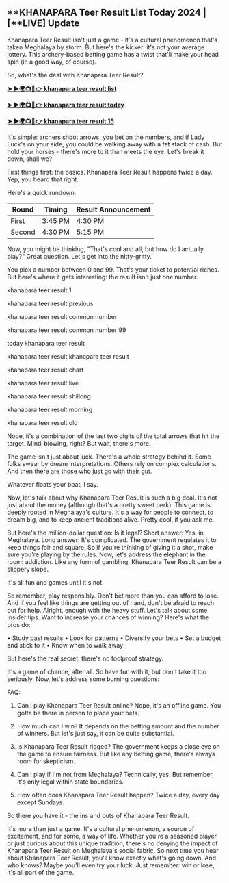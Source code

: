 ## **KHANAPARA Teer Result List Today 2024 | [**LIVE] Update


Khanapara Teer Result isn't just a game - it's a cultural phenomenon that's taken Meghalaya by storm.
But here's the kicker: it's not your average lottery.
This archery-based betting game has a twist that'll make your head spin (in a good way, of course).

So, what's the deal with Khanapara Teer Result?

[**➤ ►🌍📺📱👉 khanapara teer result list**](https://dynews.net/khanapara-teer-result/)

[**➤ ►🌍📺📱👉 khanapara teer result today**](https://t.co/W9BByWgf6d)

[**➤ ►🌍📺📱👉 khanapara teer result 15**](https://dynews.net/khanapara-teer-result/)

It's simple: archers shoot arrows, you bet on the numbers, and if Lady Luck's on your side, you could be walking away with a fat stack of cash.
But hold your horses - there's more to it than meets the eye.
Let's break it down, shall we?

First things first: the basics.
Khanapara Teer Result happens twice a day. Yep, you heard that right.

Here's a quick rundown:

| Round | Timing | Result Announcement |
|-------|--------|---------------------|
| First | 3:45 PM | 4:30 PM |
| Second | 4:30 PM | 5:15 PM |

Now, you might be thinking, "That's cool and all, but how do I actually play?"
Great question. Let's get into the nitty-gritty.

You pick a number between 0 and 99. That's your ticket to potential riches.
But here's where it gets interesting: the result isn't just one number.

khanapara teer result 1

khanapara teer result previous

khanapara teer result common number

khanapara teer result common number 99

today khanapara teer result

khanapara teer result khanapara teer result

khanapara teer result chart

khanapara teer result live

khanapara teer result shillong

khanapara teer result morning

khanapara teer result old



Nope, it's a combination of the last two digits of the total arrows that hit the target.
Mind-blowing, right?
But wait, there's more.

The game isn't just about luck. There's a whole strategy behind it.
Some folks swear by dream interpretations. Others rely on complex calculations.
And then there are those who just go with their gut.

Whatever floats your boat, I say.

Now, let's talk about why Khanapara Teer Result is such a big deal.
It's not just about the money (although that's a pretty sweet perk).
This game is deeply rooted in Meghalaya's culture. It's a way for people to connect, to dream big, and to keep ancient traditions alive.
Pretty cool, if you ask me.

But here's the million-dollar question: Is it legal?
Short answer: Yes, in Meghalaya.
Long answer: It's complicated. The government regulates it to keep things fair and square.
So if you're thinking of giving it a shot, make sure you're playing by the rules.
Now, let's address the elephant in the room: addiction.
Like any form of gambling, Khanapara Teer Result can be a slippery slope.

It's all fun and games until it's not.

So remember, play responsibly. Don't bet more than you can afford to lose.
And if you feel like things are getting out of hand, don't be afraid to reach out for help.
Alright, enough with the heavy stuff. Let's talk about some insider tips.
Want to increase your chances of winning? Here's what the pros do:

• Study past results
• Look for patterns
• Diversify your bets
• Set a budget and stick to it
• Know when to walk away

But here's the real secret: there's no foolproof strategy.

It's a game of chance, after all. So have fun with it, but don't take it too seriously.
Now, let's address some burning questions:

FAQ:

1. Can I play Khanapara Teer Result online?
Nope, it's an offline game. You gotta be there in person to place your bets.

2. How much can I win?
It depends on the betting amount and the number of winners. But let's just say, it can be quite substantial.

3. Is Khanapara Teer Result rigged?
The government keeps a close eye on the game to ensure fairness. But like any betting game, there's always room for skepticism.

4. Can I play if I'm not from Meghalaya?
Technically, yes. But remember, it's only legal within state boundaries.

5. How often does Khanapara Teer Result happen?
Twice a day, every day except Sundays.

So there you have it - the ins and outs of Khanapara Teer Result.

It's more than just a game. It's a cultural phenomenon, a source of excitement, and for some, a way of life.
Whether you're a seasoned player or just curious about this unique tradition, there's no denying the impact of Khanapara Teer Result on Meghalaya's social fabric.
So next time you hear about Khanapara Teer Result, you'll know exactly what's going down.
And who knows? Maybe you'll even try your luck.
Just remember: win or lose, it's all part of the game.
